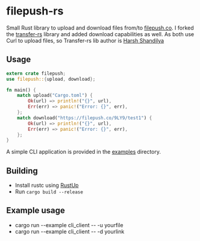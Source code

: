 # filepush-rs


Small Rust library to upload and download files from/to [filepush.co](https://filepush.co).
I forked the [transfer-rs](https://crates.io/crates/transfer-rs) library and added download capabilities as well.
As both use Curl to upload files, so 
Transfer-rs lib author is [Harsh Shandilya](https://github.com/msfjarvis)

## Usage

```rust
extern crate filepush;
use filepush::{upload, download};

fn main() {
    match upload("Cargo.toml") {
        Ok(url) => println!("{}", url),
        Err(err) => panic!("Error: {}", err),
    };
    match download("https://filepush.co/9LY9/test1") {
        Ok(url) => println!("{}", url),
        Err(err) => panic!("Error: {}", err),
    };
}
```

A simple CLI application is provided in the [examples](examples/) directory.

## Building

- Install rustc using [RustUp](https://rustup.rs)
- Run `cargo build --release`

## Example usage
- cargo run --example cli_client -- -u yourfile
- cargo run --example cli_client -- -d yourlink
